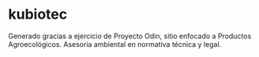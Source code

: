 # kubiotec
Generado gracias a ejercicio de Proyecto Odin, sitio enfocado a Productos Agroecológicos. Asesoria ambiental en normativa técnica y legal.  
